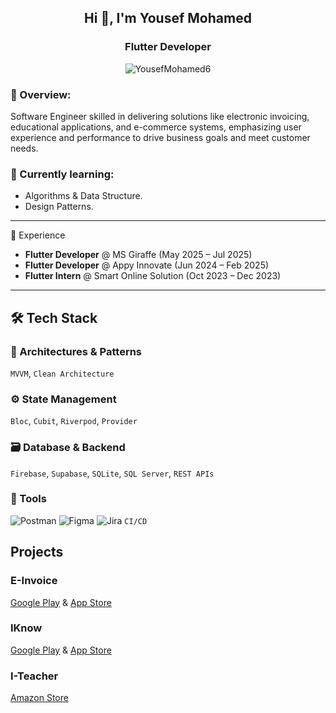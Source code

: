 
<h2 align="center">Hi 👋, I'm Yousef Mohamed</h2>
<h3 align="center">Flutter Developer </h3>

<p align="center">
  <img src="https://komarev.com/ghpvc/?username=YousefMohamed6&label=Profile%20Views&color=0e75b6&style=flat" alt="YousefMohamed6"/>
</p>


### 💬  Overview:
Software Engineer skilled in delivering solutions like electronic invoicing, educational applications, and e-commerce systems, emphasizing user experience and performance to drive business goals and meet customer needs.

### 🧠 Currently learning:
- Algorithms & Data Structure.
- Design Patterns.
---

💼 Experience

- **Flutter Developer** @ MS Giraffe (May 2025 – Jul 2025)  
- **Flutter Developer** @ Appy Innovate (Jun 2024 – Feb 2025)  
- **Flutter Intern** @ Smart Online Solution (Oct 2023 – Dec 2023)
---

## 🛠️ Tech Stack

### 🧱 Architectures & Patterns  
`MVVM`, `Clean Architecture`

### ⚙️ State Management  
`Bloc`, `Cubit`, `Riverpod`, `Provider`

### 🗃️ Database & Backend  
`Firebase`, `Supabase`, `SQLite`, `SQL Server`, `REST APIs`

### 🧰 Tools  
![Postman](https://img.shields.io/badge/Postman-FF6C37?style=flat&logo=postman&logoColor=white)
![Figma](https://img.shields.io/badge/Figma-F24E1E?style=flat&logo=figma&logoColor=white)
![Jira](https://img.shields.io/badge/Jira-0052CC?style=flat&logo=jira&logoColor=white)
`CI/CD`

##  Projects
### E-Invoice
[Google Play](https://play.google.com/store/apps/details?id=com.appyinnovate.e_invoice&hl=en_US) & 	[App Store](https://apps.apple.com/eg/app/e-invoice-%D8%A7%D9%84%D9%81%D8%A7%D8%AA%D9%88%D8%B1%D8%A9-%D8%A7%D9%84%D8%A5%D9%84%D9%83%D8%AA%D8%B1%D9%88%D9%86%D9%8A%D8%A9/id6502558512)
### IKnow
[Google Play](https://play.google.com/store/apps/details?id=com.mesezarava.iknow&hl=ar) & 	[App Store](https://apps.apple.com/us/app/iknow-%D8%A7%D9%86%D8%A7-%D8%A7%D8%B9%D8%B1%D9%81/id6746387313)
### I-Teacher
[Amazon Store](https://www.amazon.com/gp/product/B0F3KZHCCH)
